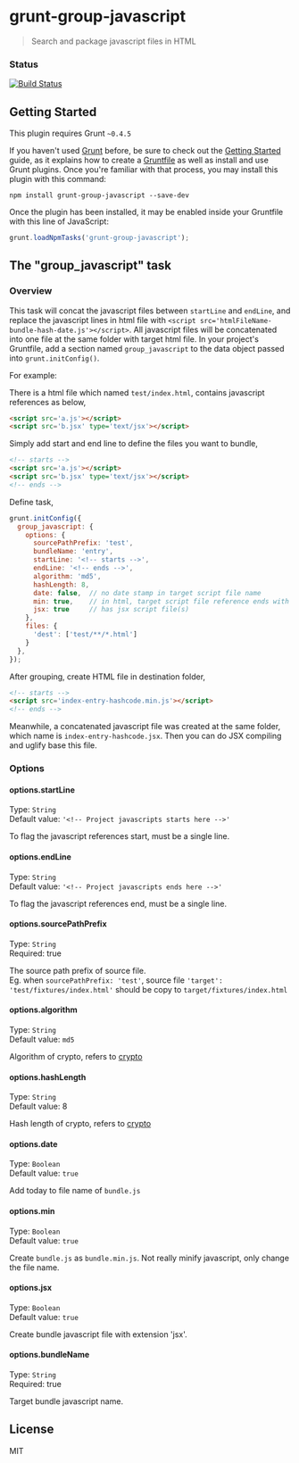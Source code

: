 # grunt-group-javascript

> Search and package javascript files in HTML

### Status
[![Build Status](https://travis-ci.org/eBaoTech/grunt-group-javascript.svg?branch=master)](https://travis-ci.org/eBaoTech/grunt-group-javascript)

## Getting Started
This plugin requires Grunt `~0.4.5`

If you haven't used [Grunt](http://gruntjs.com/) before, be sure to check out the [Getting Started](http://gruntjs.com/getting-started) guide, as it explains how to create a [Gruntfile](http://gruntjs.com/sample-gruntfile) as well as install and use Grunt plugins. Once you're familiar with that process, you may install this plugin with this command:

```shell
npm install grunt-group-javascript --save-dev
```

Once the plugin has been installed, it may be enabled inside your Gruntfile with this line of JavaScript:

```js
grunt.loadNpmTasks('grunt-group-javascript');
```

## The "group_javascript" task

### Overview
This task will concat the javascript files between `startLine` and `endLine`, and replace the javascript lines in html file with `<script src='htmlFileName-bundle-hash-date.js'></script>`. All javascript files will be concatenated into one file at the same folder with target html file.
In your project's Gruntfile, add a section named `group_javascript` to the data object passed into `grunt.initConfig()`.

For example:  

There is a html file which named `test/index.html`, contains javascript references as below,
```html
<script src='a.js'></script>
<script src='b.jsx' type='text/jsx'></script>
```

Simply add start and end line to define the files you want to bundle,  
```html
<!-- starts -->
<script src='a.js'></script>
<script src='b.jsx' type='text/jsx'></script>
<!-- ends -->
```

Define task,  
```js
grunt.initConfig({
  group_javascript: {
    options: {
      sourcePathPrefix: 'test',
      bundleName: 'entry',
      startLine: '<!-- starts -->',
      endLine: '<!-- ends -->',
      algorithm: 'md5',
      hashLength: 8,
      date: false,  // no date stamp in target script file name
      min: true,    // in html, target script file reference ends with '.min.js'
      jsx: true     // has jsx script file(s)
    },
    files: {
      'dest': ['test/**/*.html']
    }
  },
});
```

After grouping, create HTML file in destination folder,  
```html
<!-- starts -->
<script src='index-entry-hashcode.min.js'></script>
<!-- ends -->
```
Meanwhile, a concatenated javascript file was created at the same folder, which name is `index-entry-hashcode.jsx`. Then you can do JSX compiling and uglify base this file.

### Options

#### options.startLine
Type: `String`  
Default value: `'<!-- Project javascripts starts here -->'`  

To flag the javascript references start, must be a single line.  

#### options.endLine
Type: `String`  
Default value: `'<!-- Project javascripts ends here -->'`

To flag the javascript references end, must be a single line.  

#### options.sourcePathPrefix
Type: `String`  
Required: true

The source path prefix of source file.  
Eg. when `sourcePathPrefix: 'test'`, source file `'target': 'test/fixtures/index.html'` should be copy to `target/fixtures/index.html`  

#### options.algorithm
Type: `String`  
Default value: `md5`  

Algorithm of crypto, refers to [crypto](https://www.npmjs.com/package/crypto)  

#### options.hashLength
Type: `String`  
Default value: 8  

Hash length of crypto, refers to [crypto](https://www.npmjs.com/package/crypto)  

#### options.date
Type: `Boolean`  
Default value: `true`  

Add today to file name of `bundle.js`  

#### options.min
Type: `Boolean`  
Default value: `true`  

Create `bundle.js` as `bundle.min.js`. Not really minify javascript, only change the file name.

#### options.jsx  
Type: `Boolean`  
Default value: `true`

Create bundle javascript file with extension 'jsx'.  

#### options.bundleName  
Type: `String`  
Required: true

Target bundle javascript name.

## License
MIT
